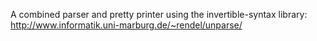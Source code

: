 A combined parser and pretty printer using the invertible-syntax library: http://www.informatik.uni-marburg.de/~rendel/unparse/
